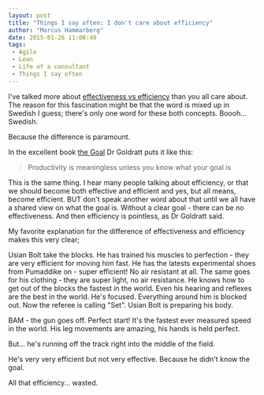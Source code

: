 ```yaml
---
layout: post
title: "Things I say often: I don't care about efficiency"
author: "Marcus Hammarberg"
date: 2015-01-26 11:00:49
tags:
 - Agile
 - Lean
 - Life of a consultant
 - Things I say often
---
```


I've talked more about [effectiveness vs efficiency](http://www.marcusoft.net/2014/10/effective-revisted.html) than you all care about. The reason for this fascination might be that the word is mixed up in Swedish I guess; there's only one word for these both concepts. Boooh... Swedish.

Because the difference is paramount.

In the excellent book [the Goal](http://www.marcusoft.net/2014/12/what-is-the-goal.html) Dr Goldratt puts it like this:

<blockquote>Productivity is meaningless unless you know what your goal is</blockquote>

This is the same thing. I hear many people talking about efficiency, or that we should become both effective and efficient and yes, but all means, become efficient. BUT don't speak another word about that until we all have a shared view on what the goal is. Without a clear goal - there can be no effectiveness. And then efficiency is pointless, as Dr Goldratt said.

My favorite explanation for the difference of effectiveness and efficiency makes this very clear;

Usian Bolt take the blocks.
He has trained his muscles to perfection - they are very efficient for moving him fast.
He has the latests experimental shoes from Pumaddike on - super efficient! No air resistant at all.
The same goes for his clothing - they are super light, no air resistance.
He knows how to get out of the blocks the fastest in the world.
Even his hearing and reflexes are the best in the world.
He's focused. Everything around him is blocked out.
Now the referee is calling "Set". Usian Bolt is preparing his body.

BAM - the gun goes off.
Perfect start!
It's the fastest ever measured speed in the world. His leg movements are amazing, his hands is held perfect.

But... he's running off the track right into the middle of the field.

He's very very efficient but not very effective.
Because he didn't know the goal.

All that efficiency... wasted.
